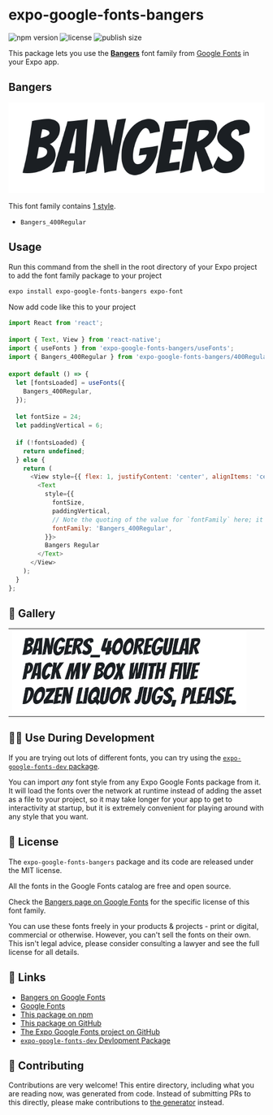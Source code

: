 # expo-google-fonts-bangers

![npm version](https://flat.badgen.net/npm/v/expo-google-fonts-bangers)
![license](https://flat.badgen.net/github/license/expo/google-fonts)
![publish size](https://flat.badgen.net/packagephobia/install/expo-google-fonts-bangers)

This package lets you use the [**Bangers**](https://fonts.google.com/specimen/Bangers) font family from [Google Fonts](https://fonts.google.com/) in your Expo app.

## Bangers

![Bangers](./font-family.png)

This font family contains [1 style](#-gallery).

- `Bangers_400Regular`

## Usage

Run this command from the shell in the root directory of your Expo project to add the font family package to your project
```sh
expo install expo-google-fonts-bangers expo-font
```

Now add code like this to your project
```js
import React from 'react';

import { Text, View } from 'react-native';
import { useFonts } from 'expo-google-fonts-bangers/useFonts';
import { Bangers_400Regular } from 'expo-google-fonts-bangers/400Regular';

export default () => {
  let [fontsLoaded] = useFonts({
    Bangers_400Regular,
  });

  let fontSize = 24;
  let paddingVertical = 6;

  if (!fontsLoaded) {
    return undefined;
  } else {
    return (
      <View style={{ flex: 1, justifyContent: 'center', alignItems: 'center' }}>
        <Text
          style={{
            fontSize,
            paddingVertical,
            // Note the quoting of the value for `fontFamily` here; it expects a string!
            fontFamily: 'Bangers_400Regular',
          }}>
          Bangers Regular
        </Text>
      </View>
    );
  }
};

```

## 🔡 Gallery


||||
|-|-|-|
|![Bangers_400Regular](.//400Regular/Bangers_400Regular.ttf.png)||||


## 👩‍💻 Use During Development

If you are trying out lots of different fonts, you can try using the [`expo-google-fonts-dev` package](https://github.com/freeboub/google-fonts/tree/master/font-packages/dev#readme).

You can import *any* font style from any Expo Google Fonts package from it. It will load the fonts
over the network at runtime instead of adding the asset as a file to your project, so it may take longer
for your app to get to interactivity at startup, but it is extremely convenient
for playing around with any style that you want.

## 📖 License

The `expo-google-fonts-bangers` package and its code are released under the MIT license.

All the fonts in the Google Fonts catalog are free and open source.

Check the [Bangers page on Google Fonts](https://fonts.google.com/specimen/Bangers) for the specific license of this font family.

You can use these fonts freely in your products & projects - print or digital, commercial or otherwise. However, you can't sell the fonts on their own. This isn't legal advice, please consider consulting a lawyer and see the full license for all details.

## 🔗 Links

- [Bangers on Google Fonts](https://fonts.google.com/specimen/Bangers)
- [Google Fonts](https://fonts.google.com/)
- [This package on npm](https://www.npmjs.com/package/expo-google-fonts-bangers)
- [This package on GitHub](https://github.com/freeboub/google-fonts/tree/master/font-packages/bangers)
- [The Expo Google Fonts project on GitHub](https://github.com/freeboub/google-fonts)
- [`expo-google-fonts-dev` Devlopment Package](https://github.com/freeboub/google-fonts/tree/master/font-packages/dev)

## 🤝 Contributing

Contributions are very welcome! This entire directory, including what you are reading now, was generated from code. Instead of submitting PRs to this directly, please make contributions to [the generator](https://github.com/freeboub/google-fonts/tree/master/packages/generator) instead.
